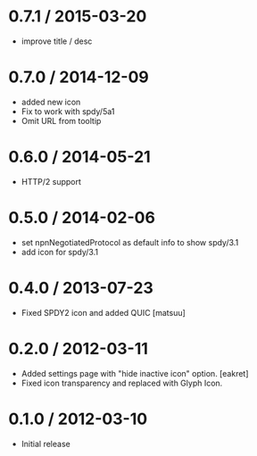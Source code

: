 
0.7.1 / 2015-03-20
==================

 * improve title / desc

0.7.0 / 2014-12-09
==================

 * added new icon
 * Fix to work with spdy/5a1
 * Omit URL from tooltip

0.6.0 / 2014-05-21
==================

 * HTTP/2 support

0.5.0 / 2014-02-06
==================

 * set npnNegotiatedProtocol as default info to show spdy/3.1
 * add icon for spdy/3.1

0.4.0 / 2013-07-23
==================

  * Fixed SPDY2 icon and added QUIC [matsuu]

0.2.0 / 2012-03-11
==================

  * Added settings page with "hide inactive icon" option. [eakret]
  * Fixed icon transparency and replaced with Glyph Icon.

0.1.0 / 2012-03-10
==================

  * Initial release
